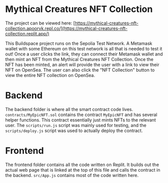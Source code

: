 # Mythical Creatures NFT Collection

The project can be viewed here: [https://mythical-creatures-nft-collection.apoorvk.repl.co/](https://mythical-creatures-nft-collection.replit.app/)

This Buildspace project runs on the Sepolia Test Network. A Metamask wallet with some Ethereum on this test network is all that is needed to test it out! Once a user clicks the link, they can connect their Metamask wallet and then mint an NFT from the Mythical Creatures NFT Collection. Once the NFT has been minted, an alert will provide the user with a link to view their NFT on OpenSea. The user can also click the "NFT Collection" button to view the entire NFT collection on OpenSea.

# Backend

The backend folder is where all the smart contract code lives. `contracts/MyEpicNFT.sol` contains the contract `MyEpicNFT` and has several helper functions. This contract essentially just mints NFTs to the relevant user. The `scripts/run.js` script was mainly used for testing, and the `scripts/deploy.js` script was used to actually deploy the contract.

# Frontend

The frontend folder contains all the code written on Replit. It builds out the actual web page that is linked at the top of this file and calls the contract in the backend. `src/App.js` contains most of the code written here.
